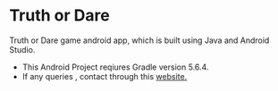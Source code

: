 # Truth or Dare

Truth or Dare game android app, which is built using Java and Android Studio. <br/>
 
- This Android Project reqiures Gradle version 5.6.4. 
- If any queries , contact through this <a href='http://samarth-portfolio-website.000webhostapp.com/#contact' target='_blank' rel="noreopener">website.</a>
